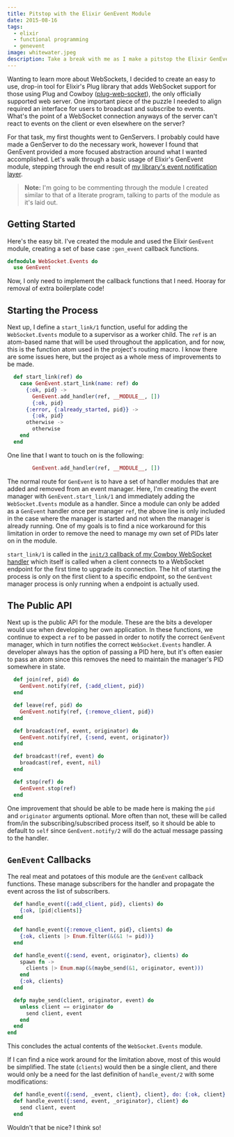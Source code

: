 ```yaml
---
title: Pitstop with the Elixir GenEvent Module
date: 2015-08-16
tags:
  - elixir
  - functional programming
  - genevent
image: whitewater.jpeg
description: Take a break with me as I make a pitstop the Elixir GenEvent module, seeing what it can offer in a real life project.
---
```


Wanting to learn more about WebSockets, I decided to create an easy to use, drop-in tool for Elixir's Plug library that adds WebSocket support for those using Plug and Cowboy ([plug-web-socket][1]), the only officially supported web server. One important piece of the puzzle I needed to align required an interface for users to broadcast and subscribe to events. What's the point of a WebSocket connection anyways of the server can't react to events on the client or even elsewhere on the server?

For that task, my first thoughts went to GenServers. I probably could have made a GenServer to do the necessary work, however I found that GenEvent provided a more focused abstraction around what I wanted accomplished. Let's walk through a basic usage of Elixir's GenEvent module, stepping through the end result of [my library's event notification layer][2].

<!--more-->

> **Note:** I'm going to be commenting through the module I created similar to that of a literate program, talking to parts of the module as it's laid out.

## Getting Started

Here's the easy bit. I've created the module and used the Elixir `GenEvent` module, creating a set of base case `:gen_event` callback functions.

```elixir
defmodule WebSocket.Events do
  use GenEvent
```

Now, I only need to implement the callback functions that I need. Hooray for removal of extra boilerplate code!

## Starting the Process

Next up, I define a `start_link/1` function, useful for adding the `WebSocket.Events` module to a supervisor as a worker child. The `ref` is an atom-based name that will be used throughout the application, and for now, this is the function atom used in the project's routing macro. I know there are some issues here, but the project as a whole mess of improvements to be made.

```elixir
  def start_link(ref) do
    case GenEvent.start_link(name: ref) do
      {:ok, pid} ->
        GenEvent.add_handler(ref, __MODULE__, [])
        {:ok, pid}
      {:error, {:already_started, pid}} ->
        {:ok, pid}
      otherwise ->
        otherwise
    end
  end
```

One line that I want to touch on is the following:

```elixir
        GenEvent.add_handler(ref, __MODULE__, [])
```

The normal route for `GenEvent` is to have a set of handler modules that are added and removed from an event manager. Here, I'm creating the event manager with `GenEvent.start_link/1` and immediately adding the `WebSocket.Events` module as a handler. Since a module can only be added as a `GenEvent` handler once per manager `ref`, the above line is only included in the case where the manager is started and not when the manager is already running. One of my goals is to find a nice workaround for this limitation in order to remove the need to manage my own set of PIDs later on in the module.

`start_link/1` is called in the [`init/3` callback of my Cowboy WebSocket handler][3] which itself is called when a client connects to a WebSocket endpoint for the first time to upgrade its connection. The hit of starting the process is only on the first client to a specific endpoint, so the `GenEvent` manager process is only running when a endpoint is actually used.

## The Public API

Next up is the public API for the module. These are the bits a developer would use when developing her own application. In these functions, we continue to expect a `ref` to be passed in order to notify the correct `GenEvent` manager, which in turn notifies the correct `WebSocket.Events` handler. A developer always has the option of passing a PID here, but it's often easier to pass an atom since this removes the need to maintain the manager's PID somewhere in state.

```elixir
  def join(ref, pid) do
    GenEvent.notify(ref, {:add_client, pid})
  end

  def leave(ref, pid) do
    GenEvent.notify(ref, {:remove_client, pid})
  end

  def broadcast(ref, event, originator) do
    GenEvent.notify(ref, {:send, event, originator})
  end

  def broadcast!(ref, event) do
    broadcast(ref, event, nil)
  end

  def stop(ref) do
    GenEvent.stop(ref)
  end
```

One improvement that should be able to be made here is making the `pid` and `originator` arguments optional. More often than not, these will be called from/in the subscribing/subscribed process itself, so it should be able to default to `self` since `GenEvent.notify/2` will do the actual message passing to the handler.

## `GenEvent` Callbacks

The real meat and potatoes of this module are the `GenEvent` callback functions. These manage subscribers for the handler and propagate the event across the list of subscribers.

```elixir
  def handle_event({:add_client, pid}, clients) do
    {:ok, [pid|clients]}
  end

  def handle_event({:remove_client, pid}, clients) do
    {:ok, clients |> Enum.filter(&(&1 != pid))}
  end

  def handle_event({:send, event, originator}, clients) do
    spawn fn ->
      clients |> Enum.map(&(maybe_send(&1, originator, event)))
    end
    {:ok, clients}
  end

  defp maybe_send(client, originator, event) do
    unless client == originator do
      send client, event
    end
  end
end
```

This concludes the actual contents of the `WebSocket.Events` module.

If I can find a nice work around for the limitation above, most of this would be simplified. The state (`clients`) would then be a single client, and there would only be a need for the last definition of `handle_event/2` with some modifications:

```elixir
  def handle_event({:send, _event, client}, client}, do: {:ok, client}
  def handle_event({:send, event, _originator}, client} do
    send client, event
  end
```

Wouldn't that be nice? I think so!

[1]: https://github.com/slogsdon/plug-web-socket
[2]: https://github.com/slogsdon/plug-web-socket/blob/master/lib/web_socket/events.ex
[3]: https://github.com/slogsdon/plug-web-socket/blob/master/lib/web_socket/cowboy/handler.ex#L33-L36
